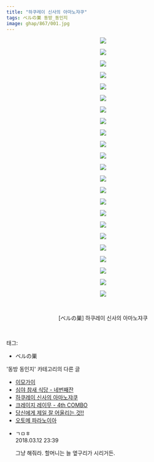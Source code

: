 ```yaml
---
title: "하쿠레이 신사의 아마노쟈쿠"
tags: ベルの巣 동방_동인지
image: ghap/867/001.jpg
---
```

<div class="article">
<p style="text-align: center; clear: none; float: none;"><img src="{{ site.nasurl }}/ghap/867/001.jpg"/></p>
<p style="text-align: center; clear: none; float: none;"><img src="{{ site.nasurl }}/ghap/867/002.jpg"/></p>
<p style="text-align: center; clear: none; float: none;"><img src="{{ site.nasurl }}/ghap/867/003.jpg"/></p>
<p style="text-align: center; clear: none; float: none;"><img src="{{ site.nasurl }}/ghap/867/004.jpg"/></p>
<p style="text-align: center; clear: none; float: none;"><img src="{{ site.nasurl }}/ghap/867/005.jpg"/></p>
<p style="text-align: center; clear: none; float: none;"><img src="{{ site.nasurl }}/ghap/867/006.jpg"/></p>
<p style="text-align: center; clear: none; float: none;"><img src="{{ site.nasurl }}/ghap/867/007.jpg"/></p>
<p style="text-align: center; clear: none; float: none;"><img src="{{ site.nasurl }}/ghap/867/008.jpg"/></p>
<p style="text-align: center; clear: none; float: none;"><img src="{{ site.nasurl }}/ghap/867/009.jpg"/></p>
<p style="text-align: center; clear: none; float: none;"><img src="{{ site.nasurl }}/ghap/867/010.jpg"/></p>
<p style="text-align: center; clear: none; float: none;"><img src="{{ site.nasurl }}/ghap/867/011.jpg"/></p>
<p style="text-align: center; clear: none; float: none;"><img src="{{ site.nasurl }}/ghap/867/012.jpg"/></p>
<p style="text-align: center; clear: none; float: none;"><img src="{{ site.nasurl }}/ghap/867/013.jpg"/></p>
<p style="text-align: center; clear: none; float: none;"><img src="{{ site.nasurl }}/ghap/867/014.jpg"/></p>
<p style="text-align: center; clear: none; float: none;"><img src="{{ site.nasurl }}/ghap/867/015.jpg"/></p>
<p style="text-align: center; clear: none; float: none;"><img src="{{ site.nasurl }}/ghap/867/016.jpg"/></p>
<p style="text-align: center; clear: none; float: none;"><img src="{{ site.nasurl }}/ghap/867/017.jpg"/></p>
<p style="text-align: center; clear: none; float: none;"><img src="{{ site.nasurl }}/ghap/867/018.jpg"/></p>
<p style="text-align: center; clear: none; float: none;"><img src="{{ site.nasurl }}/ghap/867/019.jpg"/></p>
<p style="text-align: center; clear: none; float: none;"><img src="{{ site.nasurl }}/ghap/867/020.jpg"/></p>
<p style="text-align: center; clear: none; float: none;"><img src="{{ site.nasurl }}/ghap/867/021.jpg"/></p>
<p style="text-align: center; clear: none; float: none;"><img src="{{ site.nasurl }}/ghap/867/022.jpg"/></p>
<p style="text-align: center; clear: none; float: none;"><img src="{{ site.nasurl }}/ghap/867/023.jpg"/></p>
<p style="text-align: center; clear: none; float: none;"><br/></p>
<p style="text-align: center; clear: none; float: none;">[ベルの巣] 하쿠레이 신사의 아마노쟈쿠</p>
<p><br/></p>
</div><div class="tagTrail">
<p>태그: </p>
<ul>
<li>ベルの巣</li>
</ul>
</div><div class="another">
<p>'동방 동인지' 카테고리의 다른 글</p>
<ul>
<li><a href="/2016-07-15-ghap_869">이모가이</a></li>
<li><a href="/2016-07-15-ghap_868">심야 참새 식당 - 네번째잔</a></li>
<li><a href="/2016-07-15-ghap_867">하쿠레이 신사의 아마노쟈쿠</a></li>
<li><a href="/2016-07-15-ghap_866">크레이지 레이무 - 4th COMBO</a></li>
<li><a href="/2016-07-14-ghap_863">당신에게 제일 잘 어울리는 것!!</a></li>
<li><a href="/2016-07-14-ghap_862">오토메 파라노이아</a></li>
</ul>
</div><div class="cb_module cb_fluid">
<div class="cb_wrt cb_profile">
<div class="comment">
<ul>
<li class="cb_thumb_off" id="comment15218503">
<div class="cb_comment_area">
<div class="cb_info_area">
<div class="cb_section">
<span class="cb_nick_name">ㄱㅁㅎ</span>
</div>
<div class="cb_section">
<span class="cb_date">2018.03.12 23:39 </span>
</div>
</div>
<div class="cb_dsc_comment">
<p class="cb_dsc">
											그냥 해줘라. 할머니는 늘 옆구리가 시리거든.
										</p>
</div>
</div></li>
</ul>
</div>
</div><!-- commentList close -->
</div>